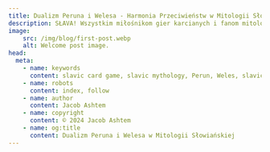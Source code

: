 ```yaml
---
title: Dualizm Peruna i Welesa - Harmonia Przeciwieństw w Mitologii Słowiańskiej
description: SŁAVA! Wszystkim miłośnikom gier karcianych i fanom mitologii słowiańskiej, odkryjcie fascynujący dualizm Peruna i Welesa, który rzuca nowe światło na słowiańskie rozumienie równowagi świata.
image:
    src: /img/blog/first-post.webp
    alt: Welcome post image.
head:
  meta:
    - name: keywords
      content: slavic card game, slavic mythology, Perun, Weles, slavic gods
    - name: robots
      content: index, follow
    - name: author
      content: Jacob Ashtem
    - name: copyright
      content: © 2024 Jacob Ashtem
    - name: og:title
      content: Dualizm Peruna i Welesa w Mitologii Słowiańskiej
---
```

